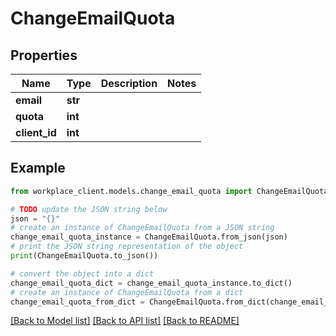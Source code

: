 # ChangeEmailQuota


## Properties

Name | Type | Description | Notes
------------ | ------------- | ------------- | -------------
**email** | **str** |  | 
**quota** | **int** |  | 
**client_id** | **int** |  | 

## Example

```python
from workplace_client.models.change_email_quota import ChangeEmailQuota

# TODO update the JSON string below
json = "{}"
# create an instance of ChangeEmailQuota from a JSON string
change_email_quota_instance = ChangeEmailQuota.from_json(json)
# print the JSON string representation of the object
print(ChangeEmailQuota.to_json())

# convert the object into a dict
change_email_quota_dict = change_email_quota_instance.to_dict()
# create an instance of ChangeEmailQuota from a dict
change_email_quota_from_dict = ChangeEmailQuota.from_dict(change_email_quota_dict)
```
[[Back to Model list]](../README.md#documentation-for-models) [[Back to API list]](../README.md#documentation-for-api-endpoints) [[Back to README]](../README.md)


